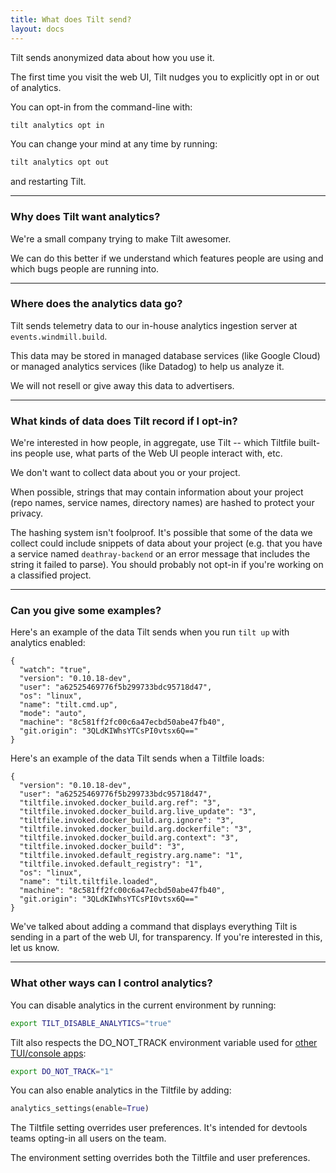 ```yaml
---
title: What does Tilt send?
layout: docs
---
```


Tilt sends anonymized data about how you use it.

The first time you visit the web UI, Tilt nudges you to explicitly opt in or out
of analytics.

You can opt-in from the command-line with:

```bash
tilt analytics opt in
```

You can change your mind at any time by running:

```bash
tilt analytics opt out
```

and restarting Tilt.

---

### Why does Tilt want analytics?

We're a small company trying to make Tilt awesomer.

We can do this better if we understand which features people are using and which bugs people are running into.

---

### Where does the analytics data go?

Tilt sends telemetry data to our in-house analytics ingestion server at `events.windmill.build`.

This data may be stored in managed database services (like Google Cloud) or
managed analytics services (like Datadog) to help us analyze it.

We will not resell or give away this data to advertisers.

---

### What kinds of data does Tilt record if I opt-in?

We're interested in how people, in aggregate, use Tilt -- which Tiltfile
built-ins people use, what parts of the Web UI people interact with, etc.

We don't want to collect data about you or your project.

When possible, strings that may contain information about your project (repo names, service
names, directory names) are hashed to protect your privacy.

The hashing system isn't foolproof. It's possible that some of the data we collect
could include snippets of data about your project (e.g. that you have a service
named `deathray-backend` or an error message that includes the string it failed
to parse). You should probably not opt-in if you're working on a classified
project.

---

### Can you give some examples?

Here's an example of the data Tilt sends when you run `tilt up` with analytics enabled:

```
{
  "watch": "true",
  "version": "0.10.18-dev",
  "user": "a62525469776f5b299733bdc95718d47",
  "os": "linux",
  "name": "tilt.cmd.up",
  "mode": "auto",
  "machine": "8c581ff2fc00c6a47ecbd50abe47fb40",
  "git.origin": "3QLdKIWhsYTCsPI0vtsx6Q=="
}
```

Here's an example of the data Tilt sends when a Tiltfile loads:

```
{
  "version": "0.10.18-dev",
  "user": "a62525469776f5b299733bdc95718d47",
  "tiltfile.invoked.docker_build.arg.ref": "3",
  "tiltfile.invoked.docker_build.arg.live_update": "3",
  "tiltfile.invoked.docker_build.arg.ignore": "3",
  "tiltfile.invoked.docker_build.arg.dockerfile": "3",
  "tiltfile.invoked.docker_build.arg.context": "3",
  "tiltfile.invoked.docker_build": "3",
  "tiltfile.invoked.default_registry.arg.name": "1",
  "tiltfile.invoked.default_registry": "1",
  "os": "linux",
  "name": "tilt.tiltfile.loaded",
  "machine": "8c581ff2fc00c6a47ecbd50abe47fb40",
  "git.origin": "3QLdKIWhsYTCsPI0vtsx6Q=="
}
```

We've talked about adding a command that displays everything Tilt is sending in
a part of the web UI, for transparency. If you're interested in this, let us
know.

---

### What other ways can I control analytics?

You can disable analytics in the current environment by running:

```bash
export TILT_DISABLE_ANALYTICS="true"
```

Tilt also respects the DO_NOT_TRACK environment variable used 
for [other TUI/console apps](https://consoledonottrack.com/):

```bash
export DO_NOT_TRACK="1"
```

You can also enable analytics in the Tiltfile by adding:

```python
analytics_settings(enable=True)
```

The Tiltfile setting overrides user preferences. It's intended for
devtools teams opting-in all users on the team.

The environment setting overrides both the Tiltfile and user preferences.

